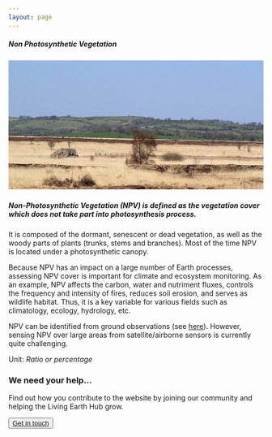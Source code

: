 ```yaml
---
layout: page
---
```


<!-- Content-section-start -->
<div class="container">
    <div class="row">
        <div class="col-12 mt-60">
            <h5 class="common-title">Non Photosynthetic Vegetation</h5>
        </div>
        <div class="col-xs-12 col-sm-12 col-ms-9 col-lg-9 col-xl-9 col-xxl-9">
            <div class="common-image pb-5">
                <img src="/assets/img/Wales/Big/non-photosynthetic-vegetation.jpg" class="img-fluid" alt="Non Photosynthetic Vegetation">
            </div>
            <div class="pb-5">
                <h5 class="font-weight-bold">Non-Photosynthetic Vegetation (NPV) is defined as the vegetation cover which does not take part into photosynthesis process.</h5>
                <div class="pt-4">
                    <p>It is composed of the dormant, senescent or dead vegetation, as well as the woody parts of plants (trunks, stems and branches). Most of the time NPV is located under a photosynthetic canopy.</p>
                    <p>Because NPV has an impact on a large number of Earth processes, assessing NPV cover is important for climate and ecosystem monitoring. As an example, NPV affects the carbon, water and nutriment fluxes, controls the frequency and intensity of fires, reduces soil erosion, and serves as wildlife habitat. Thus, it is a key variable for various fields such as climatology, ecology, hydrology, etc.</p>
                    <p>NPV can be identified from ground observations (see <a href="https://livingearth.aber.ac.uk/data/ground-measurements/technics/non-photosynthetic-vegetation-ground-measurements/" target="_blank">here</a>). However, sensing NPV over large areas from satellite/airborne sensors is currently quite challenging.</p>
                    <p>Unit: <i>Ratio or percentage</i></p>
                </div>
            </div>
        </div>
    </div>
</div>
<!-- Content-section-end -->

<!-- get-in-section-Start -->
<div class="container mb-100">
    <div class="get-in-section-main">
        <div class="get-in-section-dsc">
            <h3>We need your help&hellip;</h3>
            <p>Find out how you contribute to the website by joining our community and helping the Living Earth Hub grow.</p>
        </div>
        <button type="button"><a href="/contact/">Get in touch</a></button>
    </div>
</div>
<!-- get-in-section-End -->
